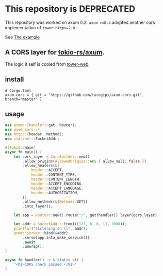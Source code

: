 # This repository is DEPRECATED
This repository was worked on axum 0.2. `axum >=0.4` adopted another cors implementation of `tower-http>=2.0`

See [The example](https://github.com/tokio-rs/axum/blob/v0.4.0/examples/cors/src/main.rs)

## A CORS layer for [tokio-rs/axum](https://github.com/tokio-rs/axum).

The logic it self is copied from [tower-web](https://github.com/carllerche/tower-web)

## install
```
# Cargo.toml
axum-cors = { git = "https://github.com/tacogips/axum-cors.git", branch="master" }
```


## usage
```rust
use axum::{handler::get, Router};
use axum_cors::*;
use http::{header, Method};
use std::net::SocketAddr;

#[tokio::main]
async fn main() {
    let cors_layer = CorsBuilder::new()
        .allow_origins(AllowedOrigins::Any { allow_null: false })
        .allow_headers(&[
            header::ACCEPT,
            header::CONTENT_TYPE,
            header::CONTENT_LENGTH,
            header::ACCEPT_ENCODING,
            header::ACCEPT_LANGUAGE,
            header::AUTHORIZATION,
        ])
        .allow_methods(&[Method::GET])
        .into_layer();

    let app = Router::new().route("/", get(handler)).layer(cors_layer);

    let addr = SocketAddr::from(([127, 0, 0, 1], 3000));
    println!("listening on {}", addr);
    axum::Server::bind(&addr)
        .serve(app.into_make_service())
        .await
        .unwrap();
}

async fn handler() -> &'static str {
    "<h1>CORS check passed </h1>"
}
```

